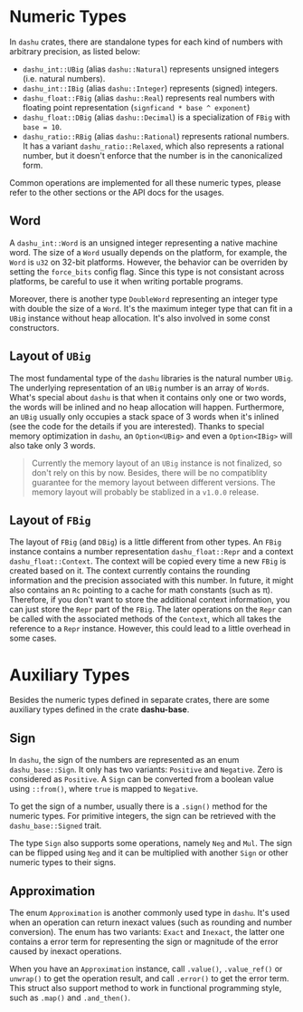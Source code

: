 # Numeric Types

In `dashu` crates, there are standalone types for each kind of numbers with arbitrary precision, as listed below:

- `dashu_int::UBig` (alias `dashu::Natural`) represents unsigned integers (i.e. natural numbers).
- `dashu_int::IBig` (alias `dashu::Integer`) represents (signed) integers.
- `dashu_float::FBig` (alias `dashu::Real`) represents real numbers with floating point representation (`signficand * base ^ exponent`)
- `dashu_float::DBig` (alias `dashu::Decimal`) is a specialization of `FBig` with `base = 10`.
- `dashu_ratio::RBig` (alias `dashu::Rational`) represents rational numbers. It has a variant `dashu_ratio::Relaxed`, which also represents a rational number, but it doesn't enforce that the number is in the canonicalized form.

Common operations are implemented for all these numeric types, please refer to the other sections or the API docs for the usages.

## Word

A `dashu_int::Word` is an unsigned integer representing a native machine word. The size of a `Word` usually depends on the platform, for example, the `Word` is `u32` on 32-bit platforms. However, the behavior can be overriden by setting the `force_bits` config flag. Since this type is not consistant across platforms, be careful to use it when writing portable programs.

Moreover, there is another type `DoubleWord` representing an integer type with double the size of a `Word`. It's the maximum integer type that can fit in a `UBig` instance without heap allocation. It's also involved in some const constructors.

## Layout of `UBig`

The most fundamental type of the `dashu` libraries is the natural number `UBig`. The underlying representation of an `UBig` number is an array of `Word`s. What's special about `dashu` is that when it contains only one or two words, the words will be inlined and no heap allocation will happen. Furthermore, an `UBig` usually only occupies a stack space of 3 words when it's inlined (see the code for the details if you are interested). Thanks to special memory optimization in `dashu`, an `Option<UBig>` and even a `Option<IBig>` will also take only 3 words.

> Currently the memory layout of an `UBig` instance is not finalized, so don't rely on this by now. Besides, there will be no compatiblity guarantee for the memory layout between different versions. The memory layout will probably be stablized in a `v1.0.0` release.

## Layout of `FBig`

The layout of `FBig` (and `DBig`) is a little different from other types. An `FBig` instance contains a number representation `dashu_float::Repr` and a context `dashu_float::Context`. The context will be copied every time a new `FBig` is created based on it. The context currently contains the rounding information and the precision associated with this number. In future, it might also contains an `Rc` pointing to a cache for math constants (such as π). Therefore, if you don't want to store the additional context information, you can just store the `Repr` part of the `FBig`. The later operations on the `Repr` can be called with the associated methods of the `Context`, which all takes the reference to a `Repr` instance. However, this could lead to a little overhead in some cases.

# Auxiliary Types

Besides the numeric types defined in separate crates, there are some auxiliary types defined in the crate **dashu-base**.

## Sign

In `dashu`, the sign of the numbers are represented as an enum `dashu_base::Sign`. It only has two variants: `Positive` and `Negative`. Zero is considered as `Positive`. A `Sign` can be converted from a boolean value using `::from()`, where `true` is mapped to `Negative`.

To get the sign of a number, usually there is a `.sign()` method for the numeric types. For primitive integers, the sign can be retrieved with the `dashu_base::Signed` trait.

The type `Sign` also supports some operations, namely `Neg` and `Mul`. The sign can be flipped using `Neg` and it can be multiplied with another `Sign` or other numeric types to their signs.

## Approximation

The enum `Approximation` is another commonly used type in `dashu`. It's used when an operation can return inexact values (such as rounding and number conversion). The enum has two variants: `Exact` and `Inexact`, the latter one contains a error term for representing the sign or magnitude of the error caused by inexact operations.

When you have an `Approximation` instance, call `.value()`, `.value_ref()` or `unwrap()` to get the operation result, and call `.error()` to get the error term. This struct also support method to work in functional programming style, such as `.map()` and `.and_then()`.
